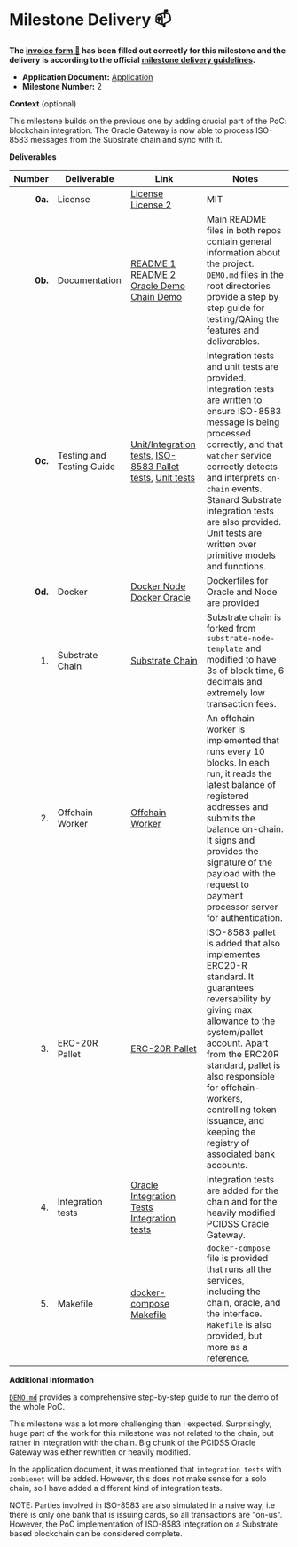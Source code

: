 # Milestone Delivery :mailbox:

**The [invoice form :pencil:](https://docs.google.com/forms/d/e/1FAIpQLSfmNYaoCgrxyhzgoKQ0ynQvnNRoTmgApz9NrMp-hd8mhIiO0A/viewform) has been filled out correctly for this milestone and the delivery is according to the official [milestone delivery guidelines](https://github.com/w3f/Grants-Program/blob/master/docs/Support%20Docs/milestone-deliverables-guidelines.md).**  

* **Application Document:** [Application](https://github.com/w3f/Grants-Program/blob/master/applications/ISO-8583-implementation.md)
* **Milestone Number:** 2

**Context** (optional)

This milestone builds on the previous one by adding crucial part of the PoC: blockchain integration. The Oracle Gateway is now able to process ISO-8583 messages from the Substrate chain and sync with it.

**Deliverables**

| Number | Deliverable | Link | Notes |
| -----: | ----------- | ------------- | ----- |
| **0a.** | License | [License](https://github.com/subclone/payment-processor/blob/main/LICENSE) [License 2](https://github.com/subclone/iso8583-chain/blob/main/LICENSE) | MIT |
| **0b.** | Documentation | [README 1](https://github.com/subclone/payment-processor/tree/main) [README 2](https://github.com/subclone/iso8583-chain/blob/main/README.md) [Oracle Demo](https://github.com/subclone/payment-processor/blob/main/DEMO.md) [Chain Demo](https://github.com/subclone/iso8583-chain/blob/main/DEMO.md) | Main README files in both repos contain general information about the project. `DEMO.md` files in the root directories provide a step by step guide for testing/QAing the features and deliverables. |
| **0c.** | Testing and Testing Guide | [Unit/Integration tests](https://github.com/subclone/payment-processor/tree/main/pcidss/oracle/src/tests), [ISO-8583 Pallet tests](https://github.com/subclone/iso8583-chain/blob/main/pallets/iso-8583/src/tests.rs), [Unit tests](https://github.com/subclone/payment-processor/blob/main/pcidss/core/src/bank_account/models.rs#L149) | Integration tests and unit tests are provided. Integration tests are written to ensure ISO-8583 message is being processed correctly, and that `watcher` service correctly detects and interprets `on-chain` events. Stanard Substrate integration tests are also provided. Unit tests are written over primitive models and functions. |
| **0d.** | Docker | [Docker Node](https://github.com/subclone/iso8583-chain/blob/main/Dockerfile) [Docker Oracle](https://github.com/subclone/payment-processor/blob/main/pcidss/Dockerfile) | Dockerfiles for Oracle and Node are provided |
| 1. | Substrate Chain| [Substrate Chain](https://github.com/subclone/iso8583-chain) | Substrate chain is forked from `substrate-node-template` and modified to have 3s of block time, 6 decimals and extremely low transaction fees. |
| 2. | Offchain Worker | [Offchain Worker](https://github.com/subclone/iso8583-chain/blob/main/pallets/iso-8583/src/lib.rs#L472) | An offchain worker is implemented that runs every 10 blocks. In each run, it reads the latest balance of registered addresses and submits the balance on-chain. It signs and provides the signature of the payload with the request to payment processor server for authentication. |
| 3. | ERC-20R Pallet| [ERC-20R Pallet](https://github.com/subclone/iso8583-chain/tree/main/pallets/iso-8583) | ISO-8583 pallet is added that also implementes ERC20-R standard. It guarantees reversability by giving max allowance to the system/pallet account. Apart from the ERC20R standard, pallet is also responsible for offchain-workers, controlling token issuance, and keeping the registry of associated bank accounts. |
| 4. | Integration tests | [Oracle Integration Tests](https://github.com/subclone/payment-processor/tree/main/pcidss/e2e-tests) [Integration tests](https://github.com/subclone/iso8583-chain) | Integration tests are added for the chain and for the heavily modified PCIDSS Oracle Gateway. |
| 5. | Makefile | [docker-compose](https://github.com/subclone/payment-processor/blob/main/docker-compose.yaml) [Makefile](https://github.com/subclone/payment-processor/blob/main/pcidss/Makefile) | `docker-compose` file is provided that runs all the services, including the chain, oracle, and the interface. `Makefile` is also provided, but more as a reference. |

**Additional Information**

[`DEMO.md`](https://github.com/subclone/payment-processor/blob/main/DEMO.md) provides a comprehensive step-by-step guide to run the demo of the whole PoC.

This milestone was a lot more challenging than I expected. Surprisingly, huge part of the work for this milestone was not related to the chain, but rather in integration with the chain. Big chunk of the PCIDSS Oracle Gateway was either rewritten or heavily modified.

In the application document, it was mentioned that `integration tests` with `zombienet` will be added. However, this does not make sense for a solo chain, so I have added a different kind of integration tests.

NOTE: Parties involved in ISO-8583 are also simulated in a naive way, i.e there is only one bank that is issuing cards, so all transactions are "on-us". However, the PoC implementation of ISO-8583 integration on a Substrate based blockchain can be considered complete.
